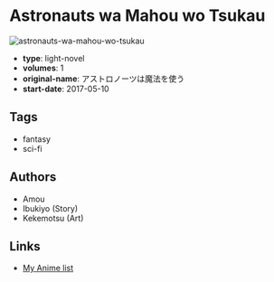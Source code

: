 # Astronauts wa Mahou wo Tsukau

![astronauts-wa-mahou-wo-tsukau](https://cdn.myanimelist.net/images/manga/3/198106.jpg)

-   **type**: light-novel
-   **volumes**: 1
-   **original-name**: アストロノーツは魔法を使う
-   **start-date**: 2017-05-10

## Tags

-   fantasy
-   sci-fi

## Authors

-   Amou
-   Ibukiyo (Story)
-   Kekemotsu (Art)

## Links

-   [My Anime list](https://myanimelist.net/manga/106906/Astronauts_wa_Mahou_wo_Tsukau)
